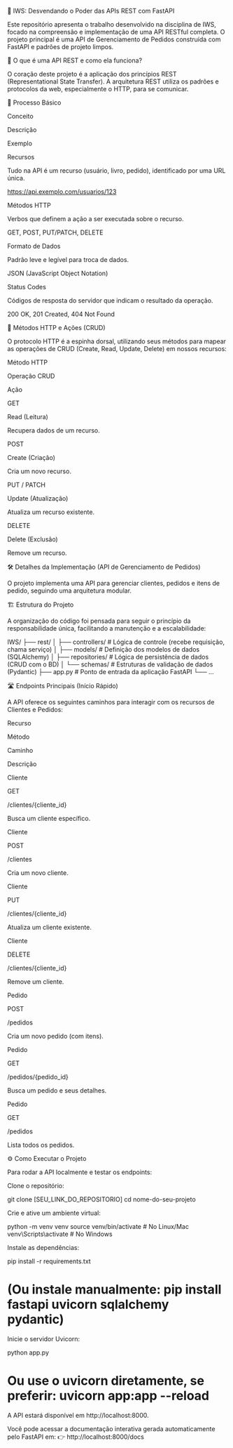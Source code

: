 🚀 IWS: Desvendando o Poder das APIs REST com FastAPI

Este repositório apresenta o trabalho desenvolvido na disciplina de IWS, focado na compreensão e implementação de uma API RESTful completa. O projeto principal é uma API de Gerenciamento de Pedidos construída com FastAPI e padrões de projeto limpos.

🧐 O que é uma API REST e como ela funciona?

O coração deste projeto é a aplicação dos princípios REST (Representational State Transfer). A arquitetura REST utiliza os padrões e protocolos da web, especialmente o HTTP, para se comunicar.

🧩 Processo Básico

Conceito

Descrição

Exemplo

Recursos

Tudo na API é um recurso (usuário, livro, pedido), identificado por uma URL única.

https://api.exemplo.com/usuarios/123

Métodos HTTP

Verbos que definem a ação a ser executada sobre o recurso.

GET, POST, PUT/PATCH, DELETE

Formato de Dados

Padrão leve e legível para troca de dados.

JSON (JavaScript Object Notation)

Status Codes

Códigos de resposta do servidor que indicam o resultado da operação.

200 OK, 201 Created, 404 Not Found

🎯 Métodos HTTP e Ações (CRUD)

O protocolo HTTP é a espinha dorsal, utilizando seus métodos para mapear as operações de CRUD (Create, Read, Update, Delete) em nossos recursos:

Método HTTP

Operação CRUD

Ação

GET

Read (Leitura)

Recupera dados de um recurso.

POST

Create (Criação)

Cria um novo recurso.

PUT / PATCH

Update (Atualização)

Atualiza um recurso existente.

DELETE

Delete (Exclusão)

Remove um recurso.

🛠️ Detalhes da Implementação (API de Gerenciamento de Pedidos)

O projeto implementa uma API para gerenciar clientes, pedidos e itens de pedido, seguindo uma arquitetura modular.

🏗️ Estrutura do Projeto

A organização do código foi pensada para seguir o princípio da responsabilidade única, facilitando a manutenção e a escalabilidade:

IWS/
├── rest/
│   ├── controllers/      # Lógica de controle (recebe requisição, chama serviço)
│   ├── models/           # Definição dos modelos de dados (SQLAlchemy)
│   ├── repositories/     # Lógica de persistência de dados (CRUD com o BD)
│   └── schemas/          # Estruturas de validação de dados (Pydantic)
├── app.py                # Ponto de entrada da aplicação FastAPI
└── ...


🛣️ Endpoints Principais (Início Rápido)

A API oferece os seguintes caminhos para interagir com os recursos de Clientes e Pedidos:

Recurso

Método

Caminho

Descrição

Cliente

GET

/clientes/{cliente_id}

Busca um cliente específico.

Cliente

POST

/clientes

Cria um novo cliente.

Cliente

PUT

/clientes/{cliente_id}

Atualiza um cliente existente.

Cliente

DELETE

/clientes/{cliente_id}

Remove um cliente.

Pedido

POST

/pedidos

Cria um novo pedido (com itens).

Pedido

GET

/pedidos/{pedido_id}

Busca um pedido e seus detalhes.

Pedido

GET

/pedidos

Lista todos os pedidos.

⚙️ Como Executar o Projeto

Para rodar a API localmente e testar os endpoints:

Clone o repositório:

git clone [SEU_LINK_DO_REPOSITORIO]
cd nome-do-seu-projeto


Crie e ative um ambiente virtual:

python -m venv venv
source venv/bin/activate  # No Linux/Mac
venv\Scripts\activate     # No Windows


Instale as dependências:

pip install -r requirements.txt
# (Ou instale manualmente: pip install fastapi uvicorn sqlalchemy pydantic)


Inicie o servidor Uvicorn:

python app.py
# Ou use o uvicorn diretamente, se preferir: uvicorn app:app --reload


A API estará disponível em http://localhost:8000.

Você pode acessar a documentação interativa gerada automaticamente pelo FastAPI em:
👉 http://localhost:8000/docs
